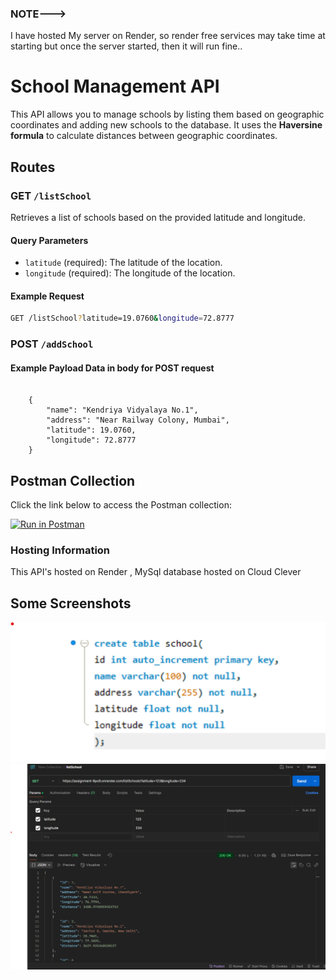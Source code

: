 ### NOTE--->
I have hosted My server on  Render, so render free services may take time at starting but once the server started, then it will run fine..

# School Management API

This API allows you to manage schools by listing them based on geographic coordinates and adding new schools to the database. It uses the **Haversine formula** to calculate distances between geographic coordinates.


## Routes

### GET `/listSchool`
Retrieves a list of schools based on the provided latitude and longitude.

#### Query Parameters
- `latitude` (required): The latitude of the location.
- `longitude` (required): The longitude of the location.

#### Example Request
```bash
GET /listSchool?latitude=19.0760&longitude=72.8777
```
### POST `/addSchool`

#### Example Payload Data in body for POST request
```

    {
        "name": "Kendriya Vidyalaya No.1",
        "address": "Near Railway Colony, Mumbai",
        "latitude": 19.0760,
        "longitude": 72.8777
    } 

```
## Postman Collection

Click the link below to access the Postman collection:

[![Run in Postman](https://run.pstmn.io/button.svg)](https://assignment-link.postman.co/workspace/ShivamDevraniAssignment~4c36e284-8895-49f1-b4ed-5cc5678ddd2e/request/32999626-1285cf71-0d74-4f11-b96e-9ddfd652baa0?action=share&creator=32999626&ctx=documentation)

### Hosting Information
This API's hosted on Render ,
 MySql database hosted on Cloud Clever 

 ## Some Screenshots
 
![Alt Text](https://raw.githubusercontent.com/ShivamDevrani/Assignment/main/schema.png)
![Alt Text](https://raw.githubusercontent.com/ShivamDevrani/Assignment/main/getList.png)

